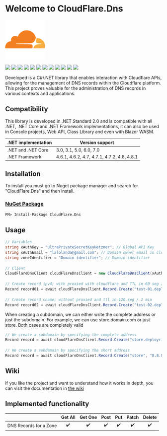 # Welcome to CloudFlare.Dns

![CloudFlare.Dns](https://raw.githubusercontent.com/ljchuello/CloudFlare.Dns/master/icon_128.png)

![](https://sonarcloud.io/api/project_badges/measure?project=ljchuello_cloudflare-dns&metric=security_rating)
![](https://sonarcloud.io/api/project_badges/measure?project=ljchuello_cloudflare-dns&metric=bugs)
![](https://sonarcloud.io/api/project_badges/measure?project=ljchuello_cloudflare-dns&metric=vulnerabilities)
![](https://img.shields.io/nuget/v/CloudFlare.Dns) ![](https://img.shields.io/nuget/dt/CloudFlare.Dns)
![](https://sonarcloud.io/api/project_badges/measure?project=ljchuello_cloudflare-dns&metric=reliability_rating)
![](https://img.shields.io/github/languages/code-size/ljchuello/CloudFlare.Dns)
![](https://sonarcloud.io/api/project_badges/measure?project=ljchuello_cloudflare-dns&metric=ncloc)
![](https://img.shields.io/github/languages/top/ljchuello/CloudFlare.Dns)
![](https://sonarcloud.io/api/project_badges/measure?project=ljchuello_cloudflare-dns&metric=sqale_rating)
![](https://img.shields.io/github/contributors/ljchuello/CloudFlare.Dns)
![](https://img.shields.io/github/last-commit/ljchuello/CloudFlare.Dns)

Developed is a C#/.NET library that enables interaction with Cloudflare APIs, allowing for the management of DNS records within the Cloudflare platform. This project proves valuable for the administration of DNS records in various contexts and applications.

## Compatibility

This library is developed in .NET Standard 2.0 and is compatible with all .NET, .NET Core and .NET Framework implementations, it can also be used in Console projects, Web API, Class Library and even with Blazor WASM.

| .NET implementation        	| Version support         	|
|----------------------------	|-------------------------	|
| .NET and .NET Core         	| 3.0, 3.1, 5.0, 6.0, 7.0 	|
| .NET Framework             	| 4.6.1, 4.6.2, 4.7, 4.7.1, 4.7.2, 4.8, 4.8.1 |

## Installation

To install you must go to Nuget package manager and search for "CloudFlare.Dns" and then install.

### [NuGet Package](https://www.nuget.org/packages/CloudFlare.Dns)

    PM> Install-Package CloudFlare.Dns

## Usage

```csharp
// Variables
string xAuthKey = "UltraPrivateSecretKeyHetzner"; // Global API Key
string xAuthEmail = "lalolanda@gmail.com"; // Domain owner email in cloudflare
string zoneIdentifier = "Domain identifier"; // Domain identifier

// Client
CloudFlareDnsClient cloudFlareDnsClient = new CloudFlareDnsClient(xAuthKey, xAuthEmail, zoneIdentifier);

// Create record ipv4; with proxied with cloudflare and TTL in 60 seg / 1 min
Record record01 = await cloudFlareDnsClient.Record.Create("test-01.deployrise.com", "8.8.8.8", false, RecordType.A, 60, comment: "This commentary it's optional");

// Create record cname; without proxied and ttl in 120 seg / 2 min
Record record02 = await cloudFlareDnsClient.Record.Create("test-02.deployrise.com", "google.com", false, RecordType.CNAME, 120, comment: "This commentary it's optional");
```

When creating a subdomain, we can either write the complete address or just the subdomain. For example, we can use store.domain.com or just store. Both cases are completely valid

```csharp
// We create a subdomain by specifying the complete address
Record record = await cloudFlareDnsClient.Record.Create("store.deployrise.com", "8.8.8.8", false, RecordType.A, 60);

// We create a subdomain by specifying the short address
Record record = await cloudFlareDnsClient.Record.Create("store", "8.8.8.8", false, RecordType.A, 60);
```

## Wiki
If you like the project and want to understand how it works in depth, you can visit the documentation in [the wiki](https://github.com/ljchuello/CloudFlare.Dns/wiki)

## Implemented functionality

|  | Get All | Get One | Post | Put | Patch | Delete |
|--|:--:|:--:|:--:|:--:|:--:|:--:|
| DNS Records for a Zone | :heavy_check_mark: | :heavy_check_mark: | :heavy_check_mark: | :heavy_check_mark: | :heavy_check_mark: | :heavy_check_mark: |
